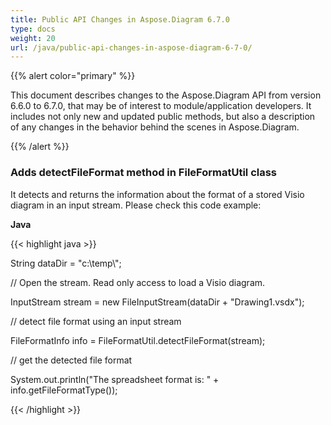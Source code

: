 ```yaml
---
title: Public API Changes in Aspose.Diagram 6.7.0
type: docs
weight: 20
url: /java/public-api-changes-in-aspose-diagram-6-7-0/
---
```


{{% alert color="primary" %}} 

This document describes changes to the Aspose.Diagram API from version 6.6.0 to 6.7.0, that may be of interest to module/application developers. It includes not only new and updated public methods, but also a description of any changes in the behavior behind the scenes in Aspose.Diagram. 

{{% /alert %}} 
### **Adds detectFileFormat method in FileFormatUtil class**
It detects and returns the information about the format of a stored Visio diagram in an input stream. Please check this code example:

**Java**

{{< highlight java >}}

 String dataDir = "c:\\temp\\";

// Open the stream. Read only access to load a Visio diagram.

InputStream stream = new FileInputStream(dataDir + "Drawing1.vsdx");

// detect file format using an input stream

FileFormatInfo info = FileFormatUtil.detectFileFormat(stream);

// get the detected file format

System.out.println("The spreadsheet format is: " + info.getFileFormatType());

{{< /highlight >}}
